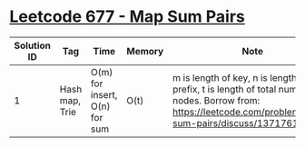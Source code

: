 # [Leetcode 677 - Map Sum Pairs](https://leetcode.com/problems/map-sum-pairs/)

| Solution ID | Tag | Time | Memory | Note |
| ----------- | --- | ---- | ------ | ---- |
| 1 | Hash map, Trie | O(m) for insert, O(n) for sum | O(t) | m is length of key, n is length of prefix, t is length of total number of nodes. Borrow from: <https://leetcode.com/problems/map-sum-pairs/discuss/1371761/> |
